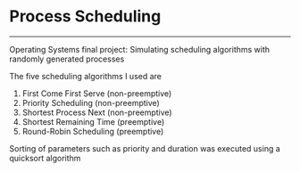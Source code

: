 # Process Scheduling
------------------------------
Operating Systems final project: Simulating scheduling algorithms with randomly generated processes

The five scheduling algorithms I used are 
1. First Come First Serve (non-preemptive)
2. Priority Scheduling (non-preemptive)
3. Shortest Process Next (non-preemptive)
4. Shortest Remaining Time (preemptive)
5. Round-Robin Scheduling (preemptive)

Sorting of parameters such as priority and duration was executed using a quicksort algorithm
